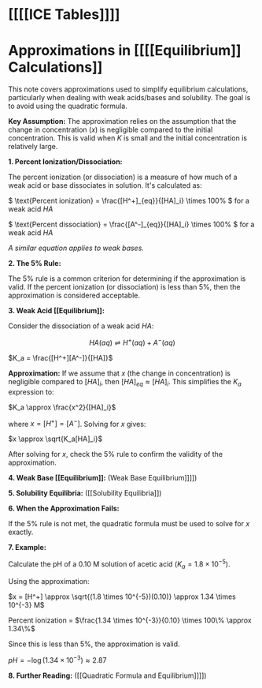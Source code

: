 # [[[[ICE Tables]]]]
# Approximations in [[[[Equilibrium]] Calculations]]

This note covers approximations used to simplify equilibrium calculations, particularly when dealing with weak acids/bases and solubility.  The goal is to avoid using the quadratic formula.

**Key Assumption:**  The approximation relies on the assumption that the change in concentration ($x$) is negligible compared to the initial concentration.  This is valid when $K$ is small and the initial concentration is relatively large.

**1.  Percent Ionization/Dissociation:**

The percent ionization (or dissociation) is a measure of how much of a weak acid or base dissociates in solution.  It's calculated as:

$ \text{Percent ionization} = \frac{[H^+]_{eq}}{[HA]_i} \times 100\% $  for a weak acid $HA$

$ \text{Percent dissociation} = \frac{[A^-]_{eq}}{[HA]_i} \times 100\% $  for a weak acid $HA$

*A similar equation applies to weak bases.*

**2. The 5% Rule:**

The 5% rule is a common criterion for determining if the approximation is valid.  If the percent ionization (or dissociation) is less than 5%, then the approximation is considered acceptable.

**3.  Weak Acid [[Equilibrium]]:**

Consider the dissociation of a weak acid $HA$:

$$ HA(aq) \rightleftharpoons H^+(aq) + A^-(aq) $$

$K_a = \frac{[H^+][A^-]}{[HA]}$

**Approximation:** If we assume that $x$ (the change in concentration) is negligible compared to $[HA]_i$, then $[HA]_{eq} \approx [HA]_i$.  This simplifies the $K_a$ expression to:

$K_a \approx \frac{x^2}{[HA]_i}$

where $x = [H^+]=[A^-]$.  Solving for $x$ gives:

$x \approx \sqrt{K_a[HA]_i}$

After solving for $x$, check the 5% rule to confirm the validity of the approximation.

**4. Weak Base [[Equilibrium]]:**  (Weak Base Equilibrium]]]])

**5.  Solubility Equilibria:** ([[Solubility Equilibria]])

**6.  When the Approximation Fails:**

If the 5% rule is not met, the quadratic formula must be used to solve for $x$ exactly.

**7. Example:**

Calculate the pH of a 0.10 M solution of acetic acid ($K_a = 1.8 \times 10^{-5}$).

Using the approximation:

$x = [H^+] \approx \sqrt{(1.8 \times 10^{-5})(0.10)} \approx 1.34 \times 10^{-3} M$

Percent ionization = $\frac{1.34 \times 10^{-3}}{0.10} \times 100\% \approx 1.34\%$

Since this is less than 5%, the approximation is valid.

$pH = -\log(1.34 \times 10^{-3}) \approx 2.87$

**8.  Further Reading:** ([[Quadratic Formula and Equilibrium]]]])


